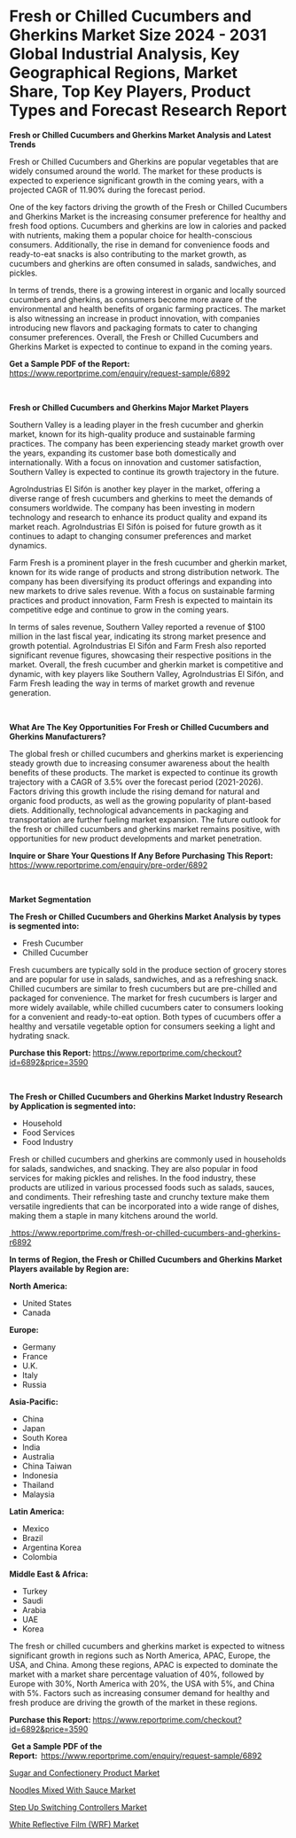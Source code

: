<p><h1>Fresh or Chilled Cucumbers and Gherkins Market Size 2024 - 2031 Global Industrial Analysis, Key Geographical Regions, Market Share, Top Key Players, Product Types and Forecast Research Report</h1></p><p><strong>Fresh or Chilled Cucumbers and Gherkins Market Analysis and Latest Trends</strong></p>
<p><p>Fresh or Chilled Cucumbers and Gherkins are popular vegetables that are widely consumed around the world. The market for these products is expected to experience significant growth in the coming years, with a projected CAGR of 11.90% during the forecast period. </p><p>One of the key factors driving the growth of the Fresh or Chilled Cucumbers and Gherkins Market is the increasing consumer preference for healthy and fresh food options. Cucumbers and gherkins are low in calories and packed with nutrients, making them a popular choice for health-conscious consumers. Additionally, the rise in demand for convenience foods and ready-to-eat snacks is also contributing to the market growth, as cucumbers and gherkins are often consumed in salads, sandwiches, and pickles.</p><p>In terms of trends, there is a growing interest in organic and locally sourced cucumbers and gherkins, as consumers become more aware of the environmental and health benefits of organic farming practices. The market is also witnessing an increase in product innovation, with companies introducing new flavors and packaging formats to cater to changing consumer preferences. Overall, the Fresh or Chilled Cucumbers and Gherkins Market is expected to continue to expand in the coming years.</p></p>
<p><strong>Get a Sample PDF of the Report:&nbsp;</strong> <a href="https://www.reportprime.com/enquiry/request-sample/6892">https://www.reportprime.com/enquiry/request-sample/6892</a></p>
<p>&nbsp;</p>
<p><strong>Fresh or Chilled Cucumbers and Gherkins Major Market Players</strong></p>
<p><p>Southern Valley is a leading player in the fresh cucumber and gherkin market, known for its high-quality produce and sustainable farming practices. The company has been experiencing steady market growth over the years, expanding its customer base both domestically and internationally. With a focus on innovation and customer satisfaction, Southern Valley is expected to continue its growth trajectory in the future.</p><p>AgroIndustrias El Sifón is another key player in the market, offering a diverse range of fresh cucumbers and gherkins to meet the demands of consumers worldwide. The company has been investing in modern technology and research to enhance its product quality and expand its market reach. AgroIndustrias El Sifón is poised for future growth as it continues to adapt to changing consumer preferences and market dynamics.</p><p>Farm Fresh is a prominent player in the fresh cucumber and gherkin market, known for its wide range of products and strong distribution network. The company has been diversifying its product offerings and expanding into new markets to drive sales revenue. With a focus on sustainable farming practices and product innovation, Farm Fresh is expected to maintain its competitive edge and continue to grow in the coming years.</p><p>In terms of sales revenue, Southern Valley reported a revenue of $100 million in the last fiscal year, indicating its strong market presence and growth potential. AgroIndustrias El Sifón and Farm Fresh also reported significant revenue figures, showcasing their respective positions in the market. Overall, the fresh cucumber and gherkin market is competitive and dynamic, with key players like Southern Valley, AgroIndustrias El Sifón, and Farm Fresh leading the way in terms of market growth and revenue generation.</p></p>
<p>&nbsp;</p>
<p><strong>What Are The Key Opportunities For Fresh or Chilled Cucumbers and Gherkins Manufacturers?</strong></p>
<p><p>The global fresh or chilled cucumbers and gherkins market is experiencing steady growth due to increasing consumer awareness about the health benefits of these products. The market is expected to continue its growth trajectory with a CAGR of 3.5% over the forecast period (2021-2026). Factors driving this growth include the rising demand for natural and organic food products, as well as the growing popularity of plant-based diets. Additionally, technological advancements in packaging and transportation are further fueling market expansion. The future outlook for the fresh or chilled cucumbers and gherkins market remains positive, with opportunities for new product developments and market penetration.</p></p>
<p><strong>Inquire or Share Your Questions If Any Before Purchasing This Report:</strong> <a href="https://www.reportprime.com/enquiry/pre-order/6892">https://www.reportprime.com/enquiry/pre-order/6892</a></p>
<p>&nbsp;</p>
<p><strong>Market Segmentation</strong></p>
<p><strong>The Fresh or Chilled Cucumbers and Gherkins Market Analysis by types is segmented into:</strong></p>
<p><ul><li>Fresh Cucumber</li><li>Chilled Cucumber</li></ul></p>
<p><p>Fresh cucumbers are typically sold in the produce section of grocery stores and are popular for use in salads, sandwiches, and as a refreshing snack. Chilled cucumbers are similar to fresh cucumbers but are pre-chilled and packaged for convenience. The market for fresh cucumbers is larger and more widely available, while chilled cucumbers cater to consumers looking for a convenient and ready-to-eat option. Both types of cucumbers offer a healthy and versatile vegetable option for consumers seeking a light and hydrating snack.</p></p>
<p><strong>Purchase this Report:&nbsp;</strong><a href="https://www.reportprime.com/checkout?id=6892&price=3590">https://www.reportprime.com/checkout?id=6892&price=3590</a></p>
<p>&nbsp;</p>
<p><strong>The Fresh or Chilled Cucumbers and Gherkins Market Industry Research by Application is segmented into:</strong></p>
<p><ul><li>Household</li><li>Food Services</li><li>Food Industry</li></ul></p>
<p><p>Fresh or chilled cucumbers and gherkins are commonly used in households for salads, sandwiches, and snacking. They are also popular in food services for making pickles and relishes. In the food industry, these products are utilized in various processed foods such as salads, sauces, and condiments. Their refreshing taste and crunchy texture make them versatile ingredients that can be incorporated into a wide range of dishes, making them a staple in many kitchens around the world.</p></p>
<p><a href="https://www.reportprime.com/fresh-or-chilled-cucumbers-and-gherkins-r6892">&nbsp;https://www.reportprime.com/fresh-or-chilled-cucumbers-and-gherkins-r6892</a></p>
<p><strong>In terms of Region, the Fresh or Chilled Cucumbers and Gherkins Market Players available by Region are:</strong></p>
<p>
    <p> <strong> North America: </strong>
        <ul>
            <li>United States</li>
            <li>Canada</li>
        </ul>
        </p> 
    <p> <strong> Europe: </strong>
        <ul>
            <li>Germany</li>
            <li>France</li>
            <li>U.K.</li>
            <li>Italy</li>
            <li>Russia</li>
        </ul>
        </p> 
    <p> <strong> Asia-Pacific: </strong>
        <ul>
            <li>China</li>
            <li>Japan</li>
            <li>South Korea</li>
            <li>India</li>
            <li>Australia</li>
            <li>China Taiwan</li>
            <li>Indonesia</li>
            <li>Thailand</li>
            <li>Malaysia</li>
        </ul>
        </p> 
    <p> <strong> Latin America: </strong>
        <ul>
            <li>Mexico</li>
            <li>Brazil</li>
            <li>Argentina Korea</li>
            <li>Colombia</li>
        </ul>
        </p> 
    <p> <strong> Middle East & Africa: </strong>
        <ul>
            <li>Turkey</li>
            <li>Saudi</li>
            <li>Arabia</li>
            <li>UAE</li>
            <li>Korea</li>
        </ul>
    </p>
    </p>
<p><p>The fresh or chilled cucumbers and gherkins market is expected to witness significant growth in regions such as North America, APAC, Europe, the USA, and China. Among these regions, APAC is expected to dominate the market with a market share percentage valuation of 40%, followed by Europe with 30%, North America with 20%, the USA with 5%, and China with 5%. Factors such as increasing consumer demand for healthy and fresh produce are driving the growth of the market in these regions.</p></p>
<p><strong>Purchase this Report: </strong><a href="https://www.reportprime.com/checkout?id=6892&price=3590">https://www.reportprime.com/checkout?id=6892&price=3590</a></p>
<p>&nbsp;<strong>Get a Sample PDF of the Report:&nbsp;&nbsp;</strong><a href="https://www.reportprime.com/enquiry/request-sample/6892">https://www.reportprime.com/enquiry/request-sample/6892</a></p>
<p><strong></strong></p>
<p><p><a href="https://github.com/khadijahesham19/Market-Research-Report-List-1/blob/main/sugar-and-confectionery-product-market.md">Sugar and Confectionery Product Market</a></p><p><a href="https://github.com/suitykhatun12/Market-Research-Report-List-1/blob/main/noodles-mixed-with-sauce-market.md">Noodles Mixed With Sauce Market</a></p><p><a href="https://www.linkedin.com/pulse/in-depth-analysis-global-step-up-switching-controllers-market-hbtrf">Step Up Switching Controllers Market</a></p><p><a href="https://www.linkedin.com/pulse/future-trends-global-white-reflective-film-wrf-market-insights-ukvcc">White Reflective Film (WRF) Market</a></p></p>